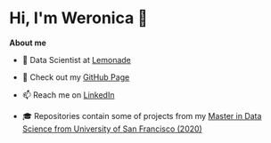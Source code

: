 # Hi, I'm Weronica 👋

**About me**

- :briefcase: Data Scientist at [Lemonade](https://www.lemonade.com/)

- :telescope: Check out my [GitHub Page](https://weronicag.github.io/)

- :mailbox: Reach me on [LinkedIn](https://www.linkedin.com/in/weronica-green/)

- 🎓 Repositories contain some of projects from my [Master in Data Science from University of San Francisco (2020)](https://www.usfca.edu/arts-sciences/programs/graduate/data-science)
